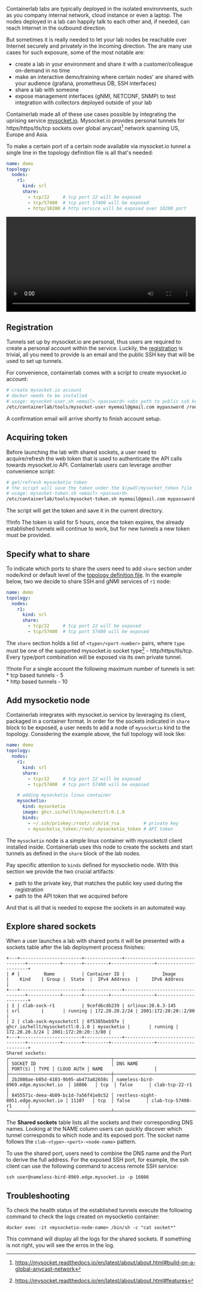 Containerlab labs are typically deployed in the isolated environments, such as you company internal network, cloud instance or even a laptop. The nodes deployed in a lab can happily talk to each other and, if needed, can reach Internet in the outbound direction.

But sometimes it is really needed to let your lab nodes be reachable over Internet securely and privately in the incoming direction. The are many use cases for such exposure, some of the most notable are:

* create a lab in your environment and share it with a customer/colleague on-demand in no time
* make an interactive demo/training where certain nodes' are shared with your audience (grafana, prometheus DB, SSH interfaces)
* share a lab with someone
* expose management interfaces (gNMI, NETCONF, SNMP) to test integration with collectors deployed outside of your lab

Containerlab made all of these use cases possible by integrating the uprising service [mysocket.io](https://mysocket.io). Mysocket.io provides personal tunnels for https/https/tls/tcp sockets over global anycast[^1] network spanning US, Europe and Asia.

To make a certain port of a certain node available via mysocket.io tunnel a single line in the topology definition file is all that's needed:

```yaml
name: demo
topology:
  nodes:
    r1:
      kind: srl
      share:
        - tcp/22     # tcp port 22 will be exposed
        - tcp/57400  # tcp port 57400 will be exposed
        - http/10200 # http service will be exposed over 10200 port
```

<video width="100%" controls>
  <source src="https://gitlab.com/rdodin/pics/-/wikis/uploads/709405ded4ccf7387725b4fab1ab87f6/containerlab-mysocketio.mp4" type="video/mp4">
</video>

## Registration
Tunnels set up by mysocket.io are personal, thus users are required to create a personal account within the service. Luckily, the [registration](https://mysocket.readthedocs.io/en/latest/mysocketctl/mysocket.html#creating-an-account) is trivial, all you need to provide is an email and the public SSH key that will be used to set up tunnels.

For convenience, containerlab comes with a script to create mysocket.io account:

```bash
# create mysocket.io account
# docker needs to be installed
# usage: mysocket-user.sh <email> <password> <abs path to public ssh key>
/etc/containerlab/tools/mysocket-user myemail@gmail.com mypassword /root/.ssh/mykey.pub
```

A confirmation email will arrive shortly to finish account setup.

## Acquiring token
Before launching the lab with shared sockets, a user need to acquire/refresh the web token that is used to authenticate the API calls towards mysocket.io API. Containerlab users can leverage another convenience script:

```bash
# get/refresh mysocketio token
# the script will save the token under the $(pwd)/mysocket_token file
# usage: mysocket-token.sh <email> <password>
/etc/containerlab/tools/mysocket-token.sh myemail@gmail.com mypassword
```

The script will get the token and save it in the current directory.

!!!info
    The token is valid for 5 hours, once the token expires, the already established tunnels will continue to work, but for new tunnels a new token must be provided.

## Specify what to share
To indicate which ports to share the users need to add `share` section under node/kind or default level of the [topology definition file](topo-def-file.md). In the example below, two we decide to share SSH and gNMI services of `r1` node:

```yaml
name: demo
topology:
  nodes:
    r1:
      kind: srl
      share:
        - tcp/22     # tcp port 22 will be exposed
        - tcp/57400  # tcp port 57400 will be exposed
```

The `share` section holds a list of `<type>/<port-number>` pairs, where `type` must be one of the supported mysocket.io socket type[^2] - http/https/tls/tcp. Every type/port combination will be exposed via its own private tunnel.

!!!note
    For a single account the following maximum number of tunnels is set:  
      * tcp based tunnels - 5  
      * http based tunnels - 10

## Add mysocketio node
Containerlab integrates with mysocket.io service by leveraging its client, packaged in a container format. In order for the sockets indicated in `share` block to be exposed, a user needs to add a node of `mysocketio` kind to the topology. Considering the example above, the full topology will look like:

```yaml
name: demo
topology:
  nodes:
    r1:
      kind: srl
      share:
        - tcp/22     # tcp port 22 will be exposed
        - tcp/57400  # tcp port 57400 will be exposed

    # adding mysocketio linux container 
    mysocketio:
      kind: mysocketio
      image: ghcr.io/hellt/mysocketctl:0.1.0
      binds:
        - ~/.ssh/privkey:/root/.ssh/id_rsa         # private key
        - mysocketio_token:/root/.mysocketio_token # API token
```

The `mysocketio` node is a simple linux container with mysocketctl client installed inside. Containerlab uses this node to create the sockets and start tunnels as defined in the `share` block of the lab nodes.

Pay specific attention to `binds` defined for mysocketio node. With this section we provide the two crucial artifacts:
* path to the private key, that matches the public key used during the registration
* path to the API token that we acquired before

And that is all that is needed to expose the sockets in an automated way.

## Explore shared sockets
When a user launches a lab with shared ports it will be presented with a sockets table after the lab deployment process finishes:

```
+---+-----------------------+--------------+---------------------------------+------------+-------+---------+----------------+----------------------+
| # |         Name          | Container ID |              Image              |    Kind    | Group |  State  |  IPv4 Address  |     IPv6 Address     |
+---+-----------------------+--------------+---------------------------------+------------+-------+---------+----------------+----------------------+
| 1 | clab-sock-r1          | 9cefd6cdb239 | srlinux:20.6.3-145              | srl        |       | running | 172.20.20.2/24 | 2001:172:20:20::2/80 |
| 2 | clab-sock-mysocketctl | 8f5385beb97e | ghcr.io/hellt/mysocketctl:0.1.0 | mysocketio |       | running | 172.20.20.3/24 | 2001:172:20:20::3/80 |
+---+-----------------------+--------------+---------------------------------+------------+-------+---------+----------------+----------------------+
Shared sockets:
┌──────────────────────────────────────┬──────────────────────────────────────┬─────────┬──────┬────────────┬────────────────────────┐
│ SOCKET ID                            │ DNS NAME                             │ PORT(S) │ TYPE │ CLOUD AUTH │ NAME                   │
├──────────────────────────────────────┼──────────────────────────────────────┼─────────┼──────┼────────────┼────────────────────────┤
│ 2b2808ae-b05d-4103-9b95-ab473a82658c │ nameless-bird-8969.edge.mysocket.io  │ 16086   │ tcp  │ false      │ clab-tcp-22-r1         │
│ 8455571c-deea-4b09-bc1d-7a56f41e8c52 │ restless-night-8051.edge.mysocket.io │ 11107   │ tcp  │ false      │ clab-tcp-57400-r1      │
└──────────────────────────────────────┴──────────────────────────────────────┴─────────┴──────┴────────────┴────────────────────────┘
```
The **Shared sockets** table lists all the sockets and their corresponding DNS names. Looking at the NAME column users can quickly discover which tunnel corresponds to which node and its exposed port. The socket name follows the `clab-<type>-<port>-<node-name>` pattern.

To use the shared port, users need to combine the DNS name and the Port to derive the full address. For the exposed SSH port, for example, the ssh client can use the following command to access remote SSH service:

```
ssh user@nameless-bird-8969.edge.mysocket.io -p 16086
```

## Troubleshooting
To check the health status of the established tunnels execute the following command to check the logs created on mysocketio container:

```
docker exec -it <mysocketio-node-name> /bin/sh -c "cat socket*"
```

This command will display all the logs for the shared sockets. If something is not right, you will see the erros in the log.

[^1]: https://mysocket.readthedocs.io/en/latest/about/about.html#build-on-a-global-anycast-network
[^2]: https://mysocket.readthedocs.io/en/latest/about/about.html#features